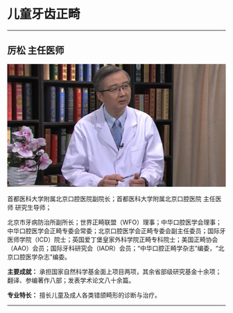 # 儿童牙齿正畸

---

## 厉松 主任医师

![1678943029383](image/c02_053/1678943029383.png)

首都医科大学附属北京口腔医院副院长；首都医科大学附属北京口腔医院 主任医师 研究生导师；

北京市牙病防治所副所长；世界正畸联盟（WFO）理事；中华口腔医学会理事；中华口腔医学会正畸专委会常委；北京口腔医学会正畸专委会副主任委员；国际牙医师学院（ICD）院士；英国爱丁堡皇家外科学院正畸专科院士；美国正畸协会（AAO）会员；国际牙科研究会（IADR）会员；“中华口腔正畸学杂志”编委，“北京口腔医学杂志”编委。


**主要成就：** 承担国家自然科学基金面上项目两项，其余省部级研究基金十余项；翻译、参编著作八部；发表学术论文八十余篇。


**专业特长：** 擅长儿童及成人各类错颌畸形的诊断与治疗。

---
